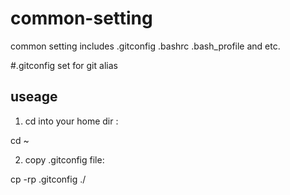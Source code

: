 # common-setting
common setting includes .gitconfig .bashrc .bash_profile and etc.

#.gitconfig
set for git alias

## useage

1. cd into your home dir :

cd ~

2. copy .gitconfig file:

cp -rp .gitconfig ./
